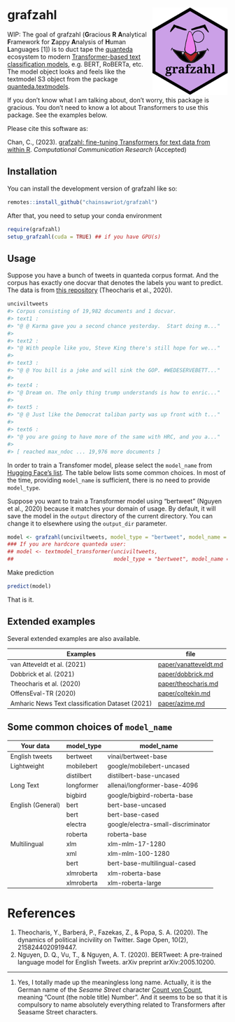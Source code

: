 
<!-- README.md is generated from README.Rmd. Please edit that file -->

# grafzahl <img src="man/figures/grafzahl_logo.svg" align="right" height="200" />

<!-- badges: start -->

<!-- badges: end -->

WIP: The goal of grafzahl (**G**racious **R** **A**nalytical
**F**ramework for **Z**appy **A**nalysis of **H**uman **L**anguages
\[1\]) is to duct tape the
[quanteda](https://github.com/quanteda/quanteda) ecosystem to modern
[Transformer-based text classification
models](https://simpletransformers.ai/), e.g. BERT, RoBERTa, etc. The
model object looks and feels like the textmodel S3 object from the
package
[quanteda.textmodels](https://github.com/quanteda/quanteda.textmodels).

If you don’t know what I am talking about, don’t worry, this package is
gracious. You don’t need to know a lot about Transformers to use this
package. See the examples below.

Please cite this software as:

Chan, C., (2023). [grafzahl: fine-tuning Transformers for text data from
within R](paper/grafzahl_sp.pdf). *Computational Communication Research*
(Accepted)

## Installation

You can install the development version of grafzahl like so:

``` r
remotes::install_github("chainsawriot/grafzahl")
```

After that, you need to setup your conda environment

``` r
require(grafzahl)
setup_grafzahl(cuda = TRUE) ## if you have GPU(s)
```

## Usage

Suppose you have a bunch of tweets in quanteda corpus format. And the
corpus has exactly one docvar that denotes the labels you want to
predict. The data is from [this
repository](https://github.com/pablobarbera/incivility-sage-open)
(Theocharis et al., 2020).

``` r
unciviltweets
#> Corpus consisting of 19,982 documents and 1 docvar.
#> text1 :
#> "@ @ Karma gave you a second chance yesterday.  Start doing m..."
#> 
#> text2 :
#> "@ With people like you, Steve King there's still hope for we..."
#> 
#> text3 :
#> "@ @ You bill is a joke and will sink the GOP. #WEDESERVEBETT..."
#> 
#> text4 :
#> "@ Dream on. The only thing trump understands is how to enric..."
#> 
#> text5 :
#> "@ @ Just like the Democrat taliban party was up front with t..."
#> 
#> text6 :
#> "@ you are going to have more of the same with HRC, and you a..."
#> 
#> [ reached max_ndoc ... 19,976 more documents ]
```

In order to train a Transfomer model, please select the `model_name`
from [Hugging Face’s list](https://huggingface.co/models). The table
below lists some common choices. In most of the time, providing
`model_name` is sufficient, there is no need to provide `model_type`.

Suppose you want to train a Transformer model using “bertweet” (Nguyen
et al., 2020) because it matches your domain of usage. By default, it
will save the model in the `output` directory of the current directory.
You can change it to elsewhere using the `output_dir` parameter.

``` r
model <- grafzahl(unciviltweets, model_type = "bertweet", model_name = "vinai/bertweet-base")
### If you are hardcore quanteda user:
## model <- textmodel_transformer(unciviltweets,
##                                model_type = "bertweet", model_name = "vinai/bertweet-base")
```

Make prediction

``` r
predict(model)
```

That is it.

## Extended examples

Several extended examples are also available.

| Examples                                        | file                                           |
| ----------------------------------------------- | ---------------------------------------------- |
| van Atteveldt et al. (2021)                     | [paper/vanatteveldt.md](paper/vanatteveldt.md) |
| Dobbrick et al. (2021)                          | [paper/dobbrick.md](paper/dobbrick.md)         |
| Theocharis et al. (2020)                        | [paper/theocharis.md](paper/theocharis.md)     |
| OffensEval-TR (2020)                            | [paper/coltekin.md](paper/coltekin.md)         |
| Amharic News Text classification Dataset (2021) | [paper/azime.md](paper/azime.md)               |

## Some common choices of `model_name`

| Your data         | model\_type | model\_name                        |
| ----------------- | ----------- | ---------------------------------- |
| English tweets    | bertweet    | vinai/bertweet-base                |
| Lightweight       | mobilebert  | google/mobilebert-uncased          |
|                   | distilbert  | distilbert-base-uncased            |
| Long Text         | longformer  | allenai/longformer-base-4096       |
|                   | bigbird     | google/bigbird-roberta-base        |
| English (General) | bert        | bert-base-uncased                  |
|                   | bert        | bert-base-cased                    |
|                   | electra     | google/electra-small-discriminator |
|                   | roberta     | roberta-base                       |
| Multilingual      | xlm         | xlm-mlm-17-1280                    |
|                   | xml         | xlm-mlm-100-1280                   |
|                   | bert        | bert-base-multilingual-cased       |
|                   | xlmroberta  | xlm-roberta-base                   |
|                   | xlmroberta  | xlm-roberta-large                  |

# References

1.  Theocharis, Y., Barberá, P., Fazekas, Z., & Popa, S. A. (2020). The
    dynamics of political incivility on Twitter. Sage Open, 10(2),
    2158244020919447.
2.  Nguyen, D. Q., Vu, T., & Nguyen, A. T. (2020). BERTweet: A
    pre-trained language model for English Tweets. arXiv preprint
    arXiv:2005.10200.

-----

1.  Yes, I totally made up the meaningless long name. Actually, it is
    the German name of the *Sesame Street* character [Count von
    Count](https://de.wikipedia.org/wiki/Sesamstra%C3%9Fe#Graf_Zahl),
    meaning “Count (the noble title) Number”. And it seems to be so that
    it is compulsory to name absolutely everything related to
    Transformers after Seasame Street characters.
